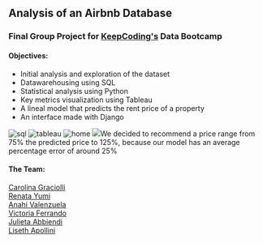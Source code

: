 <h2> Analysis of an Airbnb Database </h2>

<h3>Final Group Project for <a href="https://keepcoding.io"/>KeepCoding's</a> Data Bootcamp </h3>

<h4>Objectives:</h4>
<ul>
<li>Initial analysis and exploration of the dataset</li>
<li>Datawarehousing using SQL</li>
<li>Statistical analysis using Python</li>
<li>Key metrics visualization using Tableau</li>
<li>A lineal model that predicts the rent price of a property</li>
<li>An interface made with Django </li>
</ul>

<img src="https://user-images.githubusercontent.com/112963325/219010172-55020c03-7f3e-42ae-aa24-4cd83f84d5ac.png" alt="sql">
<img src="https://user-images.githubusercontent.com/112963325/219010192-85273b80-08ed-4046-883b-b629d126fb66.png" alt="tableau">
<img src="https://user-images.githubusercontent.com/112963325/219010216-c204e358-d1c1-4cdf-967e-cf5542199db2.png" alt="home">
<img src="https://user-images.githubusercontent.com/112963325/219010243-058e4932-abe1-45ea-b805-2f8de2a17274.png"

<p>We decided to recommend a price range from 75% the predicted price to 125%, because our model has an average percentage error of around 25%</p>

<h4>The Team:</h4>
<a href="https://github.com/CGraciolli"> Carolina Graciolli </a> <br>
<a href="https://github.com/Yumi-Namie"> Renata Yumi </a><br>
<a href="https://github.com/Anahipv"> Anahi Valenzuela </a><br>
<a href="https://github.com/VicoF5"> Victoria Ferrando </a><br>
<a href="https://github.com/JuliAbbiendi"> Julieta Abbiendi </a><br>
<a href="https://github.com/Lisethapollini"> Liseth Apollini </a>
